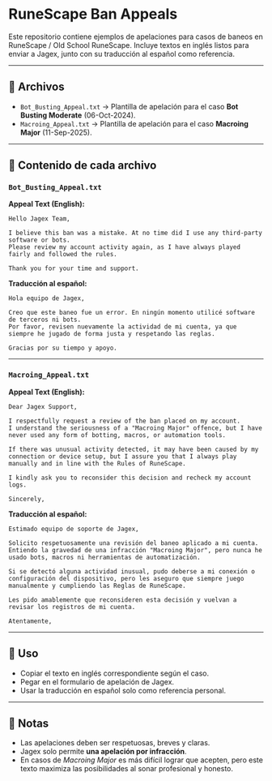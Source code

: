 # RuneScape Ban Appeals

Este repositorio contiene ejemplos de apelaciones para casos de baneos en RuneScape / Old School RuneScape. Incluye textos en inglés listos para enviar a Jagex, junto con su traducción al español como referencia.

---

## 📂 Archivos
- `Bot_Busting_Appeal.txt` → Plantilla de apelación para el caso **Bot Busting Moderate** (06-Oct-2024).
- `Macroing_Appeal.txt` → Plantilla de apelación para el caso **Macroing Major** (11-Sep-2025).

---

## 📑 Contenido de cada archivo

### `Bot_Busting_Appeal.txt`
**Appeal Text (English):**
```
Hello Jagex Team,  

I believe this ban was a mistake. At no time did I use any third-party software or bots.  
Please review my account activity again, as I have always played fairly and followed the rules.  

Thank you for your time and support.  
```

**Traducción al español:**
```
Hola equipo de Jagex,  

Creo que este baneo fue un error. En ningún momento utilicé software de terceros ni bots.  
Por favor, revisen nuevamente la actividad de mi cuenta, ya que siempre he jugado de forma justa y respetando las reglas.  

Gracias por su tiempo y apoyo.  
```

---

### `Macroing_Appeal.txt`
**Appeal Text (English):**
```
Dear Jagex Support,  

I respectfully request a review of the ban placed on my account.  
I understand the seriousness of a "Macroing Major" offence, but I have never used any form of botting, macros, or automation tools.  

If there was unusual activity detected, it may have been caused by my connection or device setup, but I assure you that I always play manually and in line with the Rules of RuneScape.  

I kindly ask you to reconsider this decision and recheck my account logs.  

Sincerely,  
```

**Traducción al español:**
```
Estimado equipo de soporte de Jagex,  

Solicito respetuosamente una revisión del baneo aplicado a mi cuenta.  
Entiendo la gravedad de una infracción "Macroing Major", pero nunca he usado bots, macros ni herramientas de automatización.  

Si se detectó alguna actividad inusual, pudo deberse a mi conexión o configuración del dispositivo, pero les aseguro que siempre juego manualmente y cumpliendo las Reglas de RuneScape.  

Les pido amablemente que reconsideren esta decisión y vuelvan a revisar los registros de mi cuenta.  

Atentamente,  
```

---

## 🚀 Uso
- Copiar el texto en inglés correspondiente según el caso.
- Pegar en el formulario de apelación de Jagex.
- Usar la traducción en español solo como referencia personal.

---

## 📌 Notas
- Las apelaciones deben ser respetuosas, breves y claras.
- Jagex solo permite **una apelación por infracción**.
- En casos de *Macroing Major* es más difícil lograr que acepten, pero este texto maximiza las posibilidades al sonar profesional y honesto.

